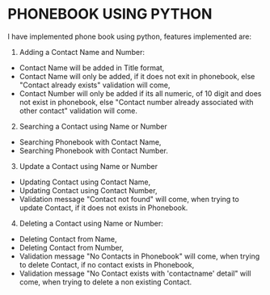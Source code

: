 # PHONEBOOK USING PYTHON

I have implemented phone book using python, features implemented are: 

1) Adding a Contact Name and Number:
- Contact Name will be added in Title format,
- Contact Name will only be added, if it does not exit in phonebook, else "Contact already exists" validation will come,
- Contact Number will only be added if its all numeric, of 10 digit and does not exist in phonebook, else "Contact number already associated with other contact" validation will come.

2) Searching a Contact using Name or Number
- Searching Phonebook with Contact Name,
- Searching Phonebook with Contact Number.

3) Update a Contact using Name or Number
- Updating Contact using Contact Name,
- Updating Contact using Contact Number,
- Validation message "Contact not found" will come, when trying to update Contact, if it does not exists in Phonebook.

4) Deleting a Contact using Name or Number:
- Deleting Contact from Name,
- Deleting Contact from Number,
- Validation message "No Contacts in Phonebook" will come, when trying to delete Contact, if no contact exists in Phonebook,
- Validation message "No Contact exists with 'contactname' detail" will come, when trying to delete a non existing Contact.
